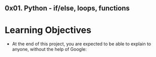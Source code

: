 ## 0x01. Python - if/else, loops, functions

# Learning Objectives
- At the end of this project, you are expected to be able to explain to anyone, without the help of Google:
